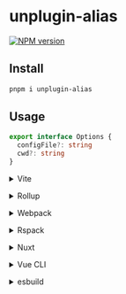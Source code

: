 # unplugin-alias

[![NPM version](https://img.shields.io/npm/v/unplugin-alias?color=a1b858&label=)](https://www.npmjs.com/package/unplugin-alias)

## Install

```bash
pnpm i unplugin-alias
```

## Usage

```ts
export interface Options {
  configFile?: string
  cwd?: string
}
```

<details>
<summary>Vite</summary><br>

```ts
// vite.config.ts
import Alias from "unplugin-alias/vite"

export default defineConfig({
  plugins: [
    Alias({
      /* options */
    }),
  ],
})
```

<br></details>

<details>
<summary>Rollup</summary><br>

```ts
// rollup.config.js
import Alias from "unplugin-alias/rollup"

export default {
  plugins: [
    Alias({
      /* options */
    }),
  ],
}
```

<br></details>

<details>
<summary>Webpack</summary><br>

```ts
// webpack.config.js
module.exports = {
  /* ... */
  plugins: [
    require("unplugin-alias/webpack")({
      /* options */
    }),
  ],
}
```

<br></details>

<details>
<summary>Rspack</summary><br>

```ts
// rspack.config.js
module.exports = {
  /* ... */
  plugins: [
    require("unplugin-alias/rspack")({
      /* options */
    }),
  ],
}
```

<br></details>

<details>
<summary>Nuxt</summary><br>

```ts
// nuxt.config.js
export default defineNuxtConfig({
  modules: [
    [
      "unplugin-alias/nuxt",
      {
        /* options */
      },
    ],
  ],
})
```

> This module works for both Nuxt 2 and [Nuxt Vite](https://github.com/nuxt/vite)

<br></details>

<details>
<summary>Vue CLI</summary><br>

```ts
// vue.config.js
module.exports = {
  configureWebpack: {
    plugins: [
      require("unplugin-alias/webpack")({
        /* options */
      }),
    ],
  },
}
```

<br></details>

<details>
<summary>esbuild</summary><br>

Esbuild supports alias out-of-box, so you don't need this plugin.

<br></details>
